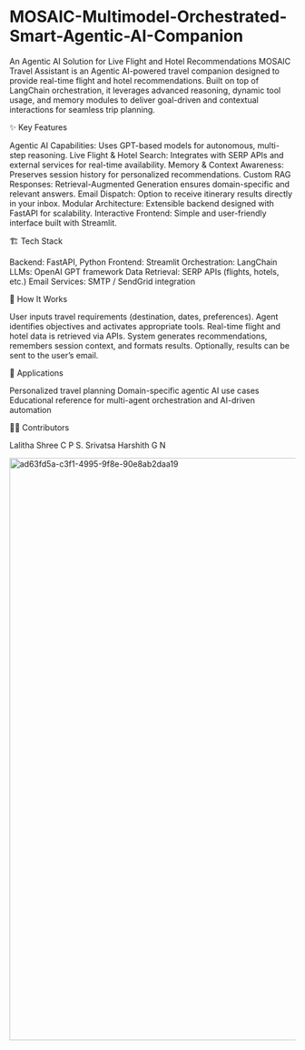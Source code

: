 # MOSAIC-Multimodel-Orchestrated-Smart-Agentic-AI-Companion
An Agentic AI Solution for Live Flight and Hotel Recommendations
MOSAIC Travel Assistant is an Agentic AI-powered travel companion designed to provide real-time flight and hotel recommendations. Built on top of LangChain orchestration, it leverages advanced reasoning, dynamic tool usage, and memory modules to deliver goal-driven and contextual interactions for seamless trip planning.

✨ Key Features

Agentic AI Capabilities: Uses GPT-based models for autonomous, multi-step reasoning.
Live Flight & Hotel Search: Integrates with SERP APIs and external services for real-time availability.
Memory & Context Awareness: Preserves session history for personalized recommendations.
Custom RAG Responses: Retrieval-Augmented Generation ensures domain-specific and relevant answers.
Email Dispatch: Option to receive itinerary results directly in your inbox.
Modular Architecture: Extensible backend designed with FastAPI for scalability.
Interactive Frontend: Simple and user-friendly interface built with Streamlit.

🏗️ Tech Stack

Backend: FastAPI, Python
Frontend: Streamlit
Orchestration: LangChain
LLMs: OpenAI GPT framework
Data Retrieval: SERP APIs (flights, hotels, etc.)
Email Services: SMTP / SendGrid integration

🚀 How It Works

User inputs travel requirements (destination, dates, preferences).
Agent identifies objectives and activates appropriate tools.
Real-time flight and hotel data is retrieved via APIs.
System generates recommendations, remembers session context, and formats results.
Optionally, results can be sent to the user’s email.

📌 Applications

Personalized travel planning
Domain-specific agentic AI use cases
Educational reference for multi-agent orchestration and AI-driven automation

👩‍💻 Contributors

Lalitha Shree C P
S. Srivatsa
Harshith G N

<img width="1536" height="1024" alt="ad63fd5a-c3f1-4995-9f8e-90e8ab2daa19" src="https://github.com/user-attachments/assets/860dc37d-5749-488a-842f-6ae398bc242c" />



